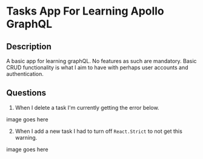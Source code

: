 # Tasks App For Learning Apollo GraphQL

## Description

A basic app for learning graphQL. No features as such are mandatory. Basic CRUD functionality is what I aim to have with perhaps user accounts and authentication.

## Questions

1. When I delete a task I'm currently getting the error below.

image goes here

2. When I add a new task I had to turn off `React.Strict` to not get this warning.

image goes here
